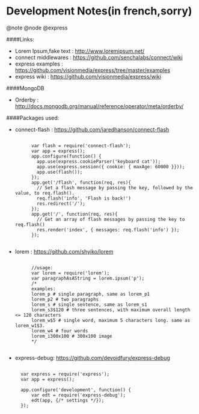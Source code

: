 Development Notes(in french,sorry)
==================================

@note @node @express

####Links:
+ Lorem Ipsum,fake text : http://www.loremipsum.net/
+ connect middlewares : https://github.com/senchalabs/connect/wiki
+ express examples : https://github.com/visionmedia/express/tree/master/examples
+ express wiki : https://github.com/visionmedia/express/wiki

####MongoDB
+   Orderby : http://docs.mongodb.org/manual/reference/operator/meta/orderby/

####Packages used:
+ connect-flash : https://github.com/jaredhanson/connect-flash

    <pre><code>
        var flash = require('connect-flash');
        var app = express();
        app.configure(function() {
          app.use(express.cookieParser('keyboard cat'));
          app.use(express.session({ cookie: { maxAge: 60000 }}));
          app.use(flash());
        });
        app.get('/flash', function(req, res){
          // Set a flash message by passing the key, followed by the value, to req.flash().
          req.flash('info', 'Flash is back!')
          res.redirect('/');
        });
        app.get('/', function(req, res){
          // Get an array of flash messages by passing the key to req.flash()
          res.render('index', { messages: req.flash('info') });
        });
    </code></pre>

+ lorem :  https://github.com/shyiko/lorem

    <pre><code>
        //usage:
        var lorem = require('lorem');
        var paragraphAsAString = lorem.ipsum('p');
        /*
        examples:
        lorem_p # single paragraph, same as lorem_p1
        lorem_p2 # two paragraphs
        lorem_s # single sentence, same as lorem_s1
        lorem_s3$120 # three sentences, with maximum overall length <= 120 characters
        lorem_w$5 # single word, maximum 5 characters long. same as lorem_w1$3.
        lorem_w4 # four words
        lorem_i300x100 # 300x100 image
        */
    </code></pre>
+ express-debug: https://github.com/devoidfury/express-debug

    <pre><code>
    var express = require('express');
    var app = express();

    app.configure('development', function() {
        var edt = require('express-debug');
        edt(app, {/* settings */});
    });
    </code></pre>

